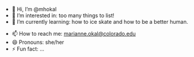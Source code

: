 - 👋 Hi, I’m @mhokal
- 👀 I’m interested in: too many things to list!
- 🌱 I’m currently learning: how to ice skate and how to be a better human.
<!--- - 💞️ I’m looking to collaborate on ...--->
- 📫 How to reach me: marianne.okal@colorado.edu
- 😄 Pronouns: she/her
- ⚡ Fun fact: ...

<!---
mhokal/mhokal is a ✨ special ✨ repository because its `README.md` (this file) appears on your GitHub profile.
You can click the Preview link to take a look at your changes.
--->
